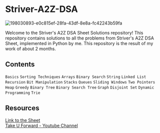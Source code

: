 # Striver-A2Z-DSA
![198030893-e0c815ef-28fa-43df-8e8a-fc42243b59fa](https://github.com/dhruv-yadav-nitj/Striver-A2Z-DSA-Sheet-CPP/assets/97078553/54b50781-66c4-40b3-ad8f-1ce2462c916d)


Welcome to the Striver's A2Z DSA Sheet Solutions repository! This repository contains solutions to all the problems from Striver's A2Z DSA Sheet, implemented in Python by me. This repository is the result of my work of about 2 months.
## Contents
`Basics` `Sorting Techniques` `Arrays` `Binary Search` `String` `Linked List` `Recursion` `Bit Manipulation` `Stacks` `Queues` `Sliding Windows` `Two Pointers` `Heap` `Greedy` `Binary Tree` `Binary Search Tree` `Graph` `Disjoint Set` `Dynamic Programming` `Trie`
## Resources
[Link to the Sheet](https://takeuforward.org/strivers-a2z-dsa-course/strivers-a2z-dsa-course-sheet-2/) <br>
[Take U Forward - Youtube Channel](https://www.youtube.com/@takeUforward)
